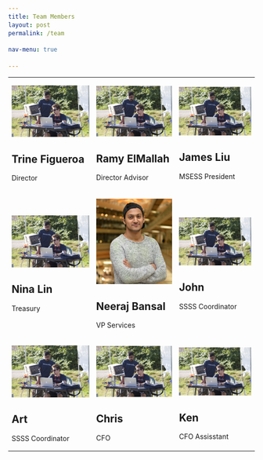 ```yaml
---
title: Team Members
layout: post
permalink: /team

nav-menu: true

---
```


<!--  <center> <b><h1>Our Team members</h1></b>--->

<div class="table-wrapper">
<table class="alt">
<tbody>
	<tr>
		<td colspan="1"><p><span class="image main"><img src="assets/images/Team_Guardian_1.jpg" alt="Systems hack" /></span></p><p><h2>Trine Figueroa</h2></p><p>Director</p></td>
        <td colspan="1"><p><span class="image main"><img src="assets/images/Team_Guardian_1.jpg" alt="Systems hack" /></span></p><p><h2>Ramy ElMallah</h2></p><p>Director Advisor</p></td>
        <td colspan="1"><p><span class="image main"><img src="assets/images/Team_Guardian_1.jpg" alt="Systems hack" /></span></p><p><h2>James Liu</h2></p><p>MSESS President</p></td>
	</tr>
    <tr>
		<td colspan="1"><p><span class="image main"><img src="assets/images/Team_Guardian_1.jpg" alt="Systems hack" /></span></p><p><h2>Nina Lin</h2></p><p>Treasury</p></td>
        <td colspan="1"><p><span class="image main"><img src="assets/images/team/neeraj.jpg" alt="Systems hack" /></span></p><p><h2>Neeraj Bansal</h2></p><p>VP Services</p></td>
        <td colspan="1"><p><span class="image main"><img src="assets/images/Team_Guardian_1.jpg" alt="Systems hack" /></span></p><p><h2>John</h2></p><p>SSSS Coordinator</p></td>
	</tr>
    <tr>
		<td colspan="1"><p><span class="image main"><img src="assets/images/Team_Guardian_1.jpg" alt="Systems hack" /></span></p><p><h2>Art</h2></p><p>SSSS Coordinator</p></td>
        <td colspan="1"><p><span class="image main"><img src="assets/images/Team_Guardian_1.jpg" alt="Systems hack" /></span></p><p><h2>Chris</h2></p><p>CFO</p></td>
        <td colspan="1"><p><span class="image main"><img src="assets/images/Team_Guardian_1.jpg" alt="Systems hack" /></span></p><p><h2>Ken</h2></p><p>CFO Assisstant</p></td>
	</tr>
</tbody>
</table>
</div>
